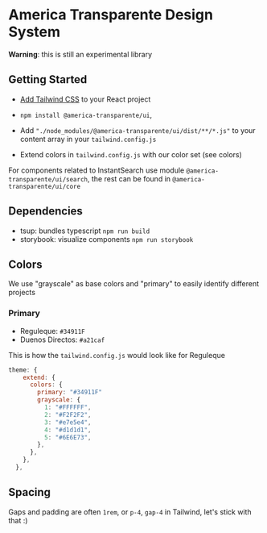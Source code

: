 # America Transparente Design System
**Warning**: this is still an experimental library

## Getting Started
- [Add Tailwind CSS](https://tailwindcss.com/docs/installation/framework-guides) to your React project

- `npm install @america-transparente/ui`, 

- Add `"./node_modules/@america-transparente/ui/dist/**/*.js"` to your content array in your `tailwind.config.js`

- Extend colors in `tailwind.config.js` with our color set (see colors)

For components related to InstantSearch use module `@america-transparente/ui/search`, the rest can be found in `@america-transparente/ui/core`

## Dependencies
- tsup: bundles typescript `npm run build`
- storybook: visualize components `npm run storybook`

## Colors
We use "grayscale" as base colors and "primary" to easily identify different projects

### Primary
- Reguleque: `#34911F`
- Duenos Directos: `#a21caf`

This is how the `tailwind.config.js` would look like for Reguleque

```javascript
theme: {
    extend: {
      colors: {
        primary: "#34911F"
        grayscale: {
          1: "#FFFFFF",
          2: "#F2F2F2",
          3: "#e7e5e4",
          4: "#d1d1d1",
          5: "#6E6E73",
        },
      },
    },
  },
```


## Spacing
Gaps and padding are often `1rem`, or `p-4`, `gap-4` in Tailwind, let's stick with that :)

